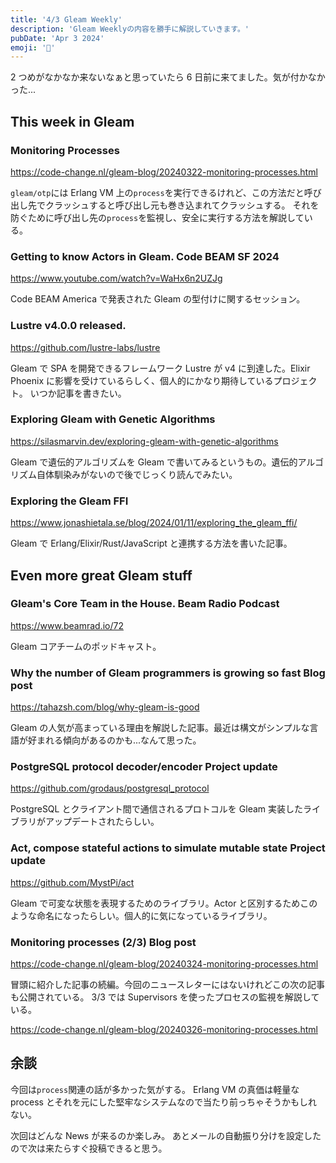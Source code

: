 ```yaml
---
title: '4/3 Gleam Weekly'
description: 'Gleam Weeklyの内容を勝手に解説していきます。'
pubDate: 'Apr 3 2024'
emoji: '🦊'
---
```


2 つめがなかなか来ないなぁと思っていたら 6 日前に来てました。気が付かなかった...

## This week in Gleam

### Monitoring Processes

https://code-change.nl/gleam-blog/20240322-monitoring-processes.html

`gleam/otp`には Erlang VM
上の`process`を実行できるけれど、この方法だと呼び出し先でクラッシュすると呼び出し元も巻き込まれてクラッシュする。
それを防ぐために呼び出し先の`process`を監視し、安全に実行する方法を解説している。

### Getting to know Actors in Gleam. Code BEAM SF 2024

https://www.youtube.com/watch?v=WaHx6n2UZJg

Code BEAM America で発表された Gleam の型付けに関するセッション。

### Lustre v4.0.0 released.

https://github.com/lustre-labs/lustre

Gleam で SPA を開発できるフレームワーク Lustre が v4 に到達した。Elixir Phoenix
に影響を受けているらしく、個人的にかなり期待しているプロジェクト。
いつか記事を書きたい。

### Exploring Gleam with Genetic Algorithms

https://silasmarvin.dev/exploring-gleam-with-genetic-algorithms

Gleam で遺伝的アルゴリズムを Gleam
で書いてみるというもの。遺伝的アルゴリズム自体馴染みがないので後でじっくり読んでみたい。

### Exploring the Gleam FFI

https://www.jonashietala.se/blog/2024/01/11/exploring_the_gleam_ffi/

Gleam で Erlang/Elixir/Rust/JavaScript と連携する方法を書いた記事。

## Even more great Gleam stuff

### Gleam's Core Team in the House. Beam Radio Podcast

https://www.beamrad.io/72

Gleam コアチームのポッドキャスト。

### Why the number of Gleam programmers is growing so fast Blog post

https://tahazsh.com/blog/why-gleam-is-good

Gleam
の人気が高まっている理由を解説した記事。最近は構文がシンプルな言語が好まれる傾向があるのかも...なんて思った。

### PostgreSQL protocol decoder/encoder Project update

https://github.com/grodaus/postgresql_protocol

PostgreSQL とクライアント間で通信されるプロトコルを Gleam
実装したライブラリがアップデートされたらしい。

### Act, compose stateful actions to simulate mutable state Project update

https://github.com/MystPi/act

Gleam で可変な状態を表現するためのライブラリ。Actor
と区別するためこのような命名になったらしい。個人的に気になっているライブラリ。

### Monitoring processes (2/3) Blog post

https://code-change.nl/gleam-blog/20240324-monitoring-processes.html

冒頭に紹介した記事の続編。今回のニュースレターにはないけれどこの次の記事も公開されている。
3/3 では Supervisors を使ったプロセスの監視を解説している。

https://code-change.nl/gleam-blog/20240326-monitoring-processes.html

## 余談

今回は`process`関連の話が多かった気がする。 Erlang VM の真価は軽量な process
とそれを元にした堅牢なシステムなので当たり前っちゃそうかもしれない。

次回はどんな News が来るのか楽しみ。
あとメールの自動振り分けを設定したので次は来たらすぐ投稿できると思う。
